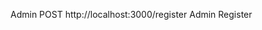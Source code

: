 <span>Admin</span>
  <span>POST</span>
  <span> http://localhost:3000/register </span>
  <span>Admin Register</span>

